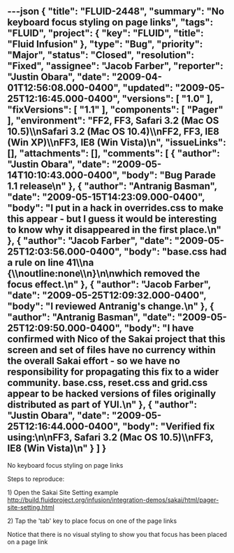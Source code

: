 ---json
{
  "title": "FLUID-2448",
  "summary": "No keyboard focus styling on page links",
  "tags": "FLUID",
  "project": {
    "key": "FLUID",
    "title": "Fluid Infusion"
  },
  "type": "Bug",
  "priority": "Major",
  "status": "Closed",
  "resolution": "Fixed",
  "assignee": "Jacob Farber",
  "reporter": "Justin Obara",
  "date": "2009-04-01T12:56:08.000-0400",
  "updated": "2009-05-25T12:16:45.000-0400",
  "versions": [
    "1.0"
  ],
  "fixVersions": [
    "1.1"
  ],
  "components": [
    "Pager"
  ],
  "environment": "FF2, FF3, Safari 3.2 (Mac OS 10.5)\\\nSafari 3.2 (Mac OS 10.4)\\\nFF2, FF3, IE8 (Win XP)\\\nFF3, IE8 (Win Vista)\n",
  "issueLinks": [],
  "attachments": [],
  "comments": [
    {
      "author": "Justin Obara",
      "date": "2009-05-14T10:10:43.000-0400",
      "body": "Bug Parade 1.1 release\n"
    },
    {
      "author": "Antranig Basman",
      "date": "2009-05-15T14:23:09.000-0400",
      "body": "I put in a hack in overrides.css to make this appear - but I guess it would be interesting to know why it disappeared in the first place.\n"
    },
    {
      "author": "Jacob Farber",
      "date": "2009-05-25T12:03:56.000-0400",
      "body": "base.css had a rule on line 41\\\na {\\\noutline:none\\\n}\n\nwhich removed the focus effect.\n"
    },
    {
      "author": "Jacob Farber",
      "date": "2009-05-25T12:09:32.000-0400",
      "body": "I reviewed Antranig's change.\n"
    },
    {
      "author": "Antranig Basman",
      "date": "2009-05-25T12:09:50.000-0400",
      "body": "I have confirmed with Nico of the Sakai project that this screen and set of files have no currency within the overall Sakai effort - so we have no responsibility for propagating this fix to a wider community. base.css, reset.css and grid.css appear to be hacked versions of files originally distributed as part of YUI.\n"
    },
    {
      "author": "Justin Obara",
      "date": "2009-05-25T12:16:44.000-0400",
      "body": "Verified fix using:\n\nFF3, Safari 3.2 (Mac OS 10.5)\\\nFF3, IE8 (Win Vista)\n"
    }
  ]
}
---
No keyboard focus styling on page links

Steps to reproduce:

1\) Open the Sakai Site Setting example\
<http://build.fluidproject.org/infusion/integration-demos/sakai/html/pager-site-setting.html>

2\) Tap the 'tab' key to place focus on one of the page links

Notice that there is no visual styling to show you that focus has been placed on a page link

        